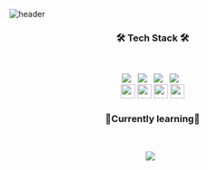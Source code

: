 <!--
**JungHyunMoon/JungHyunMoon** is a ✨ _special_ ✨ repository because its `README.md` (this file) appears on your GitHub profile.

Here are some ideas to get you started:

- 🔭 I’m currently working on ...
- 🌱 I’m currently learning ...
- 👯 I’m looking to collaborate on ...
- 🤔 I’m looking for help with ...
- 💬 Ask me about ...
- 📫 How to reach me: ...
- 😄 Pronouns: ...
- ⚡ Fun fact: ...
-->

![header](https://capsule-render.vercel.app/api?type=waving&color=auto&height=300&section=header&text=Back-end%20Student&fontSize=30)

<h3 align="center"><b>🛠 Tech Stack 🛠</b></h3>
</br>
<p align="center">
<img src="https://img.shields.io/badge/HTML5-E34F26?style=flat-square&logo=HTML5&logoColor=white"/></a> &nbsp
<img src="https://img.shields.io/badge/CSS3-1572B6?style=flat-square&logo=CSS3&logoColor=white"/></a> &nbsp
<img src="https://img.shields.io/badge/JavaScript-F7DF1E?style=flat-square&logo=JavaScript&logoColor=white"/></a> &nbsp
<img src="https://img.shields.io/badge/MySQL-4479A1?style=flat-square&logo=MySQL&logoColor=white"/></a> &nbsp 

<br>
<img src="https://img.shields.io/badge/Java-89A426?style=for-the-badge&logo=java&logoColor=white" height="25" /> 
<img src="https://img.shields.io/badge/jQuery-D17001?style=for-the-badge&logo=jquery&logoColor=white" height="25" /> 
<img src="https://img.shields.io/badge/R-2C2D72?style=for-the-badge&logo=R&logoColor=white" height="25" />


<!-- 응애 -->
<img src="https://img.shields.io/badge/Python-3776AB?style=for-the-badge&logo=python&logoColor=white" height="25" />

<h3 align="center"><b>🌱Currently learning🌱</b></h3>
</br>
<p align="center">
<img src="https://img.shields.io/badge/Tableau-E97627?style=flat-square&logo=Tableau&logoColor=white"/></a> &nbsp
